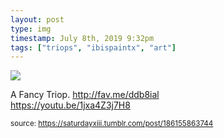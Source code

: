 ```yaml
---
layout: post
type: img
timestamp: July 8th, 2019 9:32pm
tags: ["triops", "ibispaintx", "art"]
---
```

<img src="https://saturdayxiii.github.io/media/186155863744.png"/>

A Fancy Triop.
<a href="http://fav.me/ddb8ial" target="_blank">http://fav.me/ddb8ial</a><br/>
<a href="https://youtu.be/1jxa4Z3j7H8" target="_blank">https://youtu.be/1jxa4Z3j7H8</a><br/>
 
  
<small>source: https://saturdayxiii.tumblr.com/post/186155863744</small>